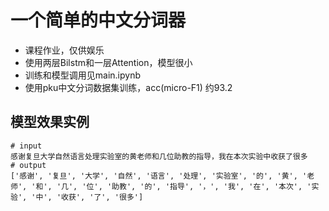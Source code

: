 # 一个简单的中文分词器
* 课程作业，仅供娱乐
* 使用两层Bilstm和一层Attention，模型很小
* 训练和模型调用见main.ipynb
* 使用pku中文分词数据集训练，acc(micro-F1) 约93.2
## 模型效果实例
```
# input
感谢复旦大学自然语言处理实验室的黄老师和几位助教的指导，我在本次实验中收获了很多
# output
['感谢', '复旦', '大学', '自然', '语言', '处理', '实验室', '的', '黄', '老师', '和', '几', '位', '助教', '的', '指导', '，', '我', '在', '本次', '实验', '中', '收获', '了', '很多']
```
